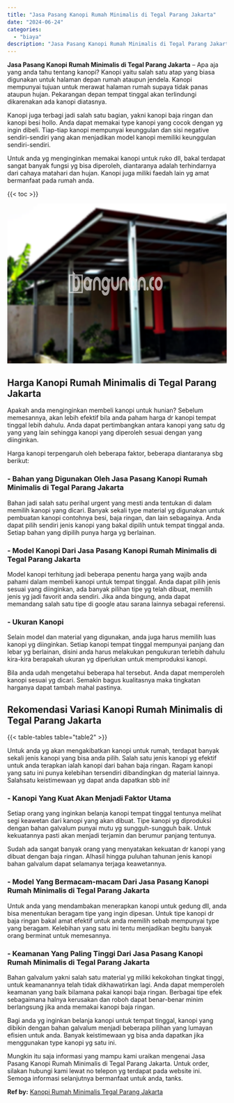 ```yaml
---
title: "Jasa Pasang Kanopi Rumah Minimalis di Tegal Parang Jakarta"
date: "2024-06-24"
categories: 
  - "biaya"
description: "Jasa Pasang Kanopi Rumah Minimalis di Tegal Parang Jakarta. Mungkin itu saja informasi yang mampu kami uraikan mengenai Jasa Pasang Kanopi Rumah Minimalis di..."
---
```


**Jasa Pasang Kanopi Rumah Minimalis di Tegal Parang Jakarta** – Apa aja yang anda tahu tentang kanopi? Kanopi yaitu salah satu atap yang biasa digunakan untuk halaman depan rumah ataupun jendela. Kanopi mempunyai tujuan untuk merawat halaman rumah supaya tidak panas ataupun hujan. Pekarangan depan tempat tinggal akan terlindungi dikarenakan ada kanopi diatasnya.

Kanopi juga terbagi jadi salah satu bagian, yakni kanopi baja ringan dan kanopi besi hollo. Anda dapat memakai type kanopi yang cocok dengan yg ingin dibeli. Tiap-tiap kanopi mempunyai keunggulan dan sisi negative sendiri-sendiri yang akan menjadikan model kanopi memiliki keunggulan sendiri-sendiri.

Untuk anda yg menginginkan memakai kanopi untuk ruko dll, bakal terdapat sangat banyak fungsi yg bisa diperoleh, diantaranya adalah terhindarnya dari cahaya matahari dan hujan. Kanopi juga miliki faedah lain yg amat bermanfaat pada rumah anda.

{{< toc >}}

![Jasa Pasang Kanopi Rumah Minimalis di Tegal Parang Jakarta](/images/harga-kanopi-minimalis-51.png)

## Harga Kanopi Rumah Minimalis di Tegal Parang Jakarta

Apakah anda menginginkan membeli kanopi untuk hunian? Sebelum memesannya, akan lebih efektif bila anda paham harga dr kanopi tempat tinggal lebih dahulu. Anda dapat pertimbangkan antara kanopi yang satu dg yang yang lain sehingga kanopi yang diperoleh sesuai dengan yang diinginkan.

Harga kanopi terpengaruh oleh beberapa faktor, beberapa diantaranya sbg berikut:

### \- Bahan yang Digunakan Oleh Jasa Pasang Kanopi Rumah Minimalis di Tegal Parang Jakarta

Bahan jadi salah satu perihal urgent yang mesti anda tentukan di dalam memilih kanopi yang dicari. Banyak sekali type material yg digunakan untuk pembuatan kanopi contohnya besi, baja ringan, dan lain sebagainya. Anda dapat pilih sendiri jenis kanopi yang bakal dipilih untuk tempat tinggal anda. Setiap bahan yang dipilih punya harga yg berlainan.

### \- Model Kanopi Dari Jasa Pasang Kanopi Rumah Minimalis di Tegal Parang Jakarta

Model kanopi terhitung jadi beberapa penentu harga yang wajib anda pahami dalam membeli kanopi untuk tempat tinggal. Anda dapat pilih jenis sesuai yang diinginkan, ada banyak pilihan tipe yg telah dibuat, memilih jenis yg jadi favorit anda sendiri. Jika anda bingung, anda dapat memandang salah satu tipe di google atau sarana lainnya sebagai referensi.

### \- Ukuran Kanopi

Selain model dan material yang digunakan, anda juga harus memilih luas kanopi yg diinginkan. Setiap kanopi tempat tinggal mempunyai panjang dan lebar yg berlainan, disini anda harus melakukan pengukuran terlebih dahulu kira-kira berapakah ukuran yg diperlukan untuk memproduksi kanopi.

Bila anda udah mengetahui beberapa hal tersebut. Anda dapat memperoleh kanopi sesuai yg dicari. Semakin bagus kualitasnya maka tingkatan harganya dapat tambah mahal pastinya.

## Rekomendasi Variasi Kanopi Rumah Minimalis di Tegal Parang Jakarta

{{< table-tables table="table2" >}}

Untuk anda yg akan mengakibatkan kanopi untuk rumah, terdapat banyak sekali jenis kanopi yang bisa anda pilih. Salah satu jenis kanopi yg efektif untuk anda terapkan ialah kanopi dari bahan baja ringan. Ragam kanopi yang satu ini punya kelebihan tersendiri dibandingkan dg material lainnya. Salahsatu keistimewaan yg dapat anda dapatkan sbb ini!

### \- Kanopi Yang Kuat Akan Menjadi Faktor Utama

Setiap orang yang inginkan belanja kanopi tempat tinggal tentunya melihat segi keawetan dari kanopi yang akan dibuat. Tipe kanopi yg diproduksi dengan bahan galvalum punyai mutu yg sungguh-sungguh baik. Untuk kekuatannya pasti akan menjadi terjamin dan berumur panjang tentunya.

Sudah ada sangat banyak orang yang menyatakan kekuatan dr kanopi yang dibuat dengan baja ringan. Alhasil hingga puluhan tahunan jenis kanopi bahan galvalum dapat selamanya terjaga keawetannya.

### \- Model Yang Bermacam-macam Dari Jasa Pasang Kanopi Rumah Minimalis di Tegal Parang Jakarta

Untuk anda yang mendambakan menerapkan kanopi untuk gedung dll, anda bisa menentukan beragam tipe yang ingin dipesan. Untuk tipe kanopi dr baja ringan bakal amat efektif untuk anda memilih sebab mempunyai type yang beragam. Kelebihan yang satu ini tentu menjadikan begitu banyak orang berminat untuk memesannya.

### \- Keamanan Yang Paling Tinggi Dari Jasa Pasang Kanopi Rumah Minimalis di Tegal Parang Jakarta

Bahan galvalum yakni salah satu material yg miliki kekokohan tingkat tinggi, untuk keamanannya telah tidak dikhawatirkan lagi. Anda dapat memperoleh keamanan yang baik bilamana pakai kanopi baja ringan. Berbagai tipe efek sebagaimana halnya kerusakan dan roboh dapat benar-benar minim berlangsung jika anda memakai kanopi baja ringan.

Bagi anda yg inginkan belanja kanopi untuk tempat tinggal, kanopi yang dibikin dengan bahan galvalum menjadi beberapa pilihan yang lumayan efisien untuk anda. Banyak keistimewaan yg bisa anda dapatkan jika menggunakan type kanopi yg satu ini.

Mungkin itu saja informasi yang mampu kami uraikan mengenai Jasa Pasang Kanopi Rumah Minimalis di Tegal Parang Jakarta. Untuk order, silakan hubungi kami lewat no telepon yg terdapat pada website ini. Semoga informasi selanjutnya bermanfaat untuk anda, tanks.

**Ref by:**  [Kanopi Rumah Minimalis Tegal Parang Jakarta](https://id.wikipedia.org/wiki/Kanopi)
